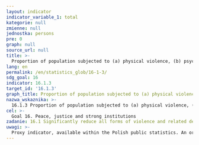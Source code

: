 ```yaml
---
layout: indicator
indicator_variable_1: total
kategorie: null
zmienne: null
jednostka: persons
pre: 0
graph: null
source_url: null
title: >-
  Proportion of population subjected to (a) physical violence, (b) psychological violence and (c) sexual violence in the previous 12 months
lang: en
permalink: /en/statistics_glob/16-1-3/
sdg_goal: 16
indicator: 16.1.3
target_id: '16.1.3'
graph_title: Proportion of population subjected to (a) physical violence, (b) psychological violence and (c) sexual violence in the previous 12 months
nazwa_wskaznika: >-
  16.1.3 Proportion of population subjected to (a) physical violence, (b) psychological violence and (c) sexual violence in the previous 12 months
cel: >-
  Goal 16. Peace, justice and strong institutions
zadanie: 16.1 Significantly reduce all forms of violence and related death rates everywhere
uwagi: >-
  Proxy indicator, available within the Polish public statistics. An original indicator, adopted by the UN for monitoring target 16.1 of the 2030 Agenda is 16.1.3 Proportion of population subjected to physical, psychological or sexual violence in the previous 12 months.
---
```

